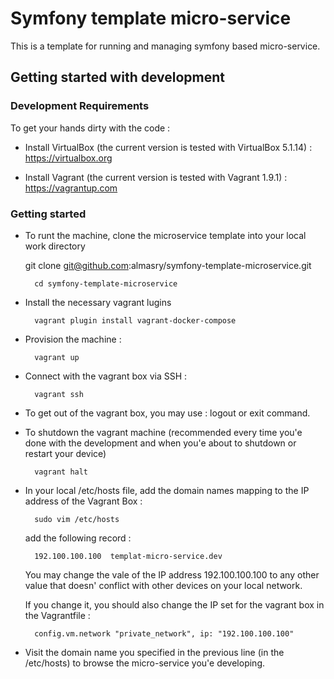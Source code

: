 Symfony template micro-service 
=============================

This is a template for running and managing symfony based micro-service.  



Getting started with development 
--------------------------------

### Development Requirements

To get your hands dirty with the code :

- Install VirtualBox (the current version is tested with VirtualBox 5.1.14) :  https://virtualbox.org 

- Install Vagrant (the current version is tested with Vagrant 1.9.1) : https://vagrantup.com


### Getting started 

- To runt the machine, clone the microservice template into your local work directory 
  
    git clone git@github.com:almasry/symfony-template-microservice.git
    
        cd symfony-template-microservice 

- Install the necessary vagrant lugins 

        vagrant plugin install vagrant-docker-compose
        
        
- Provision the machine :

        vagrant up
    

- Connect with the vagrant box via SSH  :

        vagrant ssh


- To get out of the vagrant box, you may use : logout or exit command.

- To shutdown the vagrant machine (recommended every time you'e done with the development and when you'e about to shutdown 
    or restart your device)

        vagrant halt 



- In your local /etc/hosts  file, add the domain names mapping to the IP address of the Vagrant Box :
 
        sudo vim /etc/hosts 
        
    add the following record :
        
        192.100.100.100  templat-micro-service.dev 
        
    You may change the vale of the IP address 192.100.100.100 to any other value that doesn' conflict with other devices on your local network.
     
    If you change it, you should also change the IP set for the vagrant box in the Vagrantfile :
     
        config.vm.network "private_network", ip: "192.100.100.100"
        
-    Visit the domain name you specified in the previous line (in the /etc/hosts) to browse the micro-service you'e developing.       